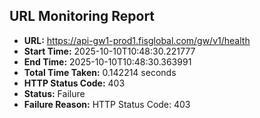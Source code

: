 ## URL Monitoring Report

- **URL:** https://api-gw1-prod1.fisglobal.com/gw/v1/health
- **Start Time:** 2025-10-10T10:48:30.221777
- **End Time:** 2025-10-10T10:48:30.363991
- **Total Time Taken:** 0.142214 seconds
- **HTTP Status Code:** 403
- **Status:** Failure
- **Failure Reason:** HTTP Status Code: 403
